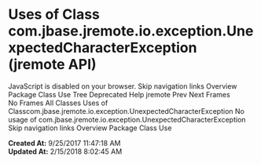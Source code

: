 # Uses of Class com.jbase.jremote.io.exception.UnexpectedCharacterException (jremote   API)

JavaScript is disabled on your browser. Skip navigation links Overview Package Class Use Tree Deprecated Help jremote Prev Next Frames No Frames All Classes Uses of Classcom.jbase.jremote.io.exception.UnexpectedCharacterException No usage of com.jbase.jremote.io.exception.UnexpectedCharacterException Skip navigation links Overview Package Class Use   

**Created At:** 9/25/2017 11:47:18 AM  
**Updated At:** 2/15/2018 8:02:45 AM  

